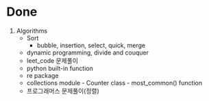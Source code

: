 # Done

1. Algorithms
    - Sort
        - bubble, insertion, select, quick, merge
    - dynamic programming, divide and couquer
    - leet_code 문제풀이
    - python built-in function
    - re package
    - collections module - Counter class - most_common() function
    - 프로그래머스 문제풀이(정렬)
